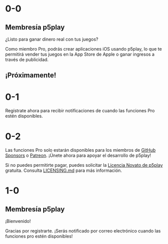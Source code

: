 # 0-0

## Membresía p5play

¿Listo para ganar dinero real con tus juegos?

Como miembro Pro, podrás crear aplicaciones iOS usando p5play, lo que te permitirá vender tus juegos en la App Store de Apple o ganar ingresos a través de publicidad.

## ¡Próximamente!

# 0-1

Regístrate ahora para recibir notificaciones de cuando las funciones Pro estén disponibles.

# 0-2

Las funciones Pro solo estarán disponibles para los miembros de [GitHub Sponsors](https://github.com/sponsors/quinton-ashley) o [Patreon](https://www.patreon.com/p5play). ¡Únete ahora para apoyar el desarrollo de p5play!

Si no puedes permitirte pagar, puedes solicitar la [Licencia Novato de p5play](https://github.com/quinton-ashley/p5play-novice/blob/main/LICENSE.md) gratuita. Consulta [LICENSING.md](https://github.com/quinton-ashley/p5play-web/blob/main/LICENSING.md) para más información.

# 1-0

## Membresía p5play

¡Bienvenido!

Gracias por registrarte. ¡Serás notificado por correo electrónico cuando las funciones pro estén disponibles!
